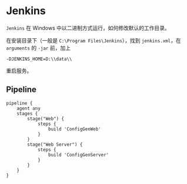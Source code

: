 # Jenkins

`Jenkins` 在 Windows 中以二进制方式运行，如何修改默认的工作目录。

在安装目录下（一般是 `C:\Program Files\Jenkins`），找到 `jenkins.xml`，在 `arguments` 的 `-jar` 前，加上

```
-DJENKINS_HOME=D:\\data\\
```

重启服务。

## Pipeline

```
pipeline {
	agent any
	stages {
		stage("Web") {
			steps {
				build 'ConfigGenWeb'
			}
		}
		stage("Web Server") {
			steps {
				build 'ConfigGenServer'
			}
		}
	}
}
```